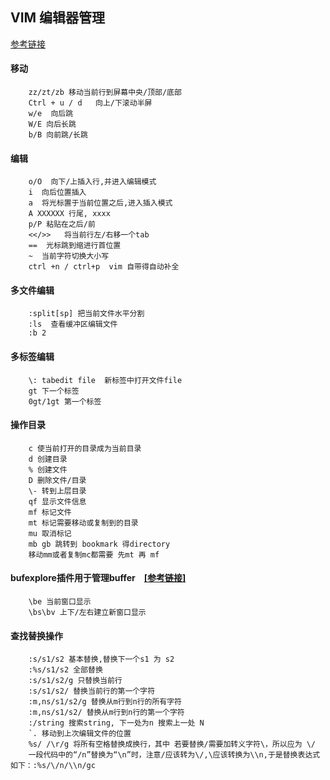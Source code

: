 ## VIM 编辑器管理 
[参考链接](https://www.cnblogs.com/markleaf/p/7808817.html)
#### **移动**
```
	zz/zt/zb 移动当前行到屏幕中央/顶部/底部
	Ctrl + u / d   向上/下滚动半屏
	w/e  向后跳
	W/E 向后长跳
	b/B 向前跳/长跳
```

#### **编辑**
```
	o/O  向下/上插入行,并进入编辑模式
	i  向后位置插入	
	a  将光标置于当前位置之后,进入插入模式
	A XXXXXX 行尾, xxxx
	p/P 粘贴在之后/前
	<</>>   将当前行左/右移一个tab
	==  光标跳到缩进行首位置
	~  当前字符切换大小写
	ctrl +n / ctrl+p  vim 自带得自动补全
```

#### **多文件编辑**
```
	:split[sp] 把当前文件水平分割
	:ls  查看缓冲区编辑文件
	:b 2
```

#### **多标签编辑**
```
	\: tabedit file  新标签中打开文件file
	gt 下一个标签
	0gt/1gt 第一个标签
```
#### **操作目录**
```
	c 使当前打开的目录成为当前目录
	d 创建目录
	% 创建文件
	D 删除文件/目录
	\- 转到上层目录
	qf 显示文件信息
	mf 标记文件
	mt 标记需要移动或复制到的目录
	mu 取消标记
	mb gb 跳转到 bookmark 得directory
	移动mm或者复制mc都需要 先mt 再 mf
```

#### **bufexplore插件用于管理buffer**　[[参考链接]](https://blog.csdn.net/icycolawater/article/details/77946139)
```
	\be 当前窗口显示
	\bs\bv 上下/左右建立新窗口显示
```
#### **查找替换操作**
```
	:s/s1/s2 基本替换,替换下一个s1 为 s2 
	:%s/s1/s2 全部替换 
	:s/s1/s2/g 只替换当前行 
	:s/s1/s2/ 替换当前行的第一个字符 
	:m,ns/s1/s2/g 替换从m行到n行的所有字符 
	:m,ns/s1/s2/ 替换从m行到n行的第一个字符 
	:/string 搜索string, 下一处为n 搜索上一处 N
	`. 移动到上次编辑文件的位置 
	%s/ /\r/g 将所有空格替换成换行，其中 若要替换/需要加转义字符\，所以应为 \/
	一段代码中的“/n”替换为“\n”时，注意/应该转为\/,\应该转换为\\n,于是替换表达式如下：:%s/\/n/\\n/gc
```
